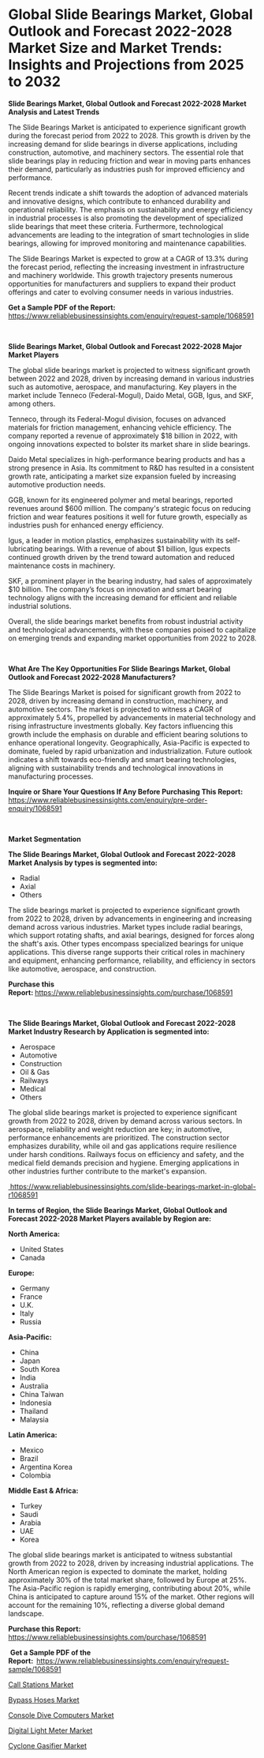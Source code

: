 <p><h1>Global Slide Bearings Market, Global Outlook and Forecast 2022-2028 Market Size and Market Trends: Insights and Projections from 2025 to 2032</h1></p><p><strong>Slide Bearings Market, Global Outlook and Forecast 2022-2028 Market Analysis and Latest Trends</strong></p>
<p><p>The Slide Bearings Market is anticipated to experience significant growth during the forecast period from 2022 to 2028. This growth is driven by the increasing demand for slide bearings in diverse applications, including construction, automotive, and machinery sectors. The essential role that slide bearings play in reducing friction and wear in moving parts enhances their demand, particularly as industries push for improved efficiency and performance.</p><p>Recent trends indicate a shift towards the adoption of advanced materials and innovative designs, which contribute to enhanced durability and operational reliability. The emphasis on sustainability and energy efficiency in industrial processes is also promoting the development of specialized slide bearings that meet these criteria. Furthermore, technological advancements are leading to the integration of smart technologies in slide bearings, allowing for improved monitoring and maintenance capabilities.</p><p>The Slide Bearings Market is expected to grow at a CAGR of 13.3% during the forecast period, reflecting the increasing investment in infrastructure and machinery worldwide. This growth trajectory presents numerous opportunities for manufacturers and suppliers to expand their product offerings and cater to evolving consumer needs in various industries.</p></p>
<p><strong>Get a Sample PDF of the Report:&nbsp;</strong> <a href="https://www.reliablebusinessinsights.com/enquiry/request-sample/1068591?utm_campaign=3571&utm_medium=2&utm_source=Github&utm_content=ia&utm_term=21032025&utm_id=slide-bearings-market-global-outlook-and-forecast-2022-2028">https://www.reliablebusinessinsights.com/enquiry/request-sample/1068591</a></p>
<p>&nbsp;</p>
<p><strong>Slide Bearings Market, Global Outlook and Forecast 2022-2028 Major Market Players</strong></p>
<p><p>The global slide bearings market is projected to witness significant growth between 2022 and 2028, driven by increasing demand in various industries such as automotive, aerospace, and manufacturing. Key players in the market include Tenneco (Federal-Mogul), Daido Metal, GGB, Igus, and SKF, among others.</p><p>Tenneco, through its Federal-Mogul division, focuses on advanced materials for friction management, enhancing vehicle efficiency. The company reported a revenue of approximately $18 billion in 2022, with ongoing innovations expected to bolster its market share in slide bearings.</p><p>Daido Metal specializes in high-performance bearing products and has a strong presence in Asia. Its commitment to R&D has resulted in a consistent growth rate, anticipating a market size expansion fueled by increasing automotive production needs.</p><p>GGB, known for its engineered polymer and metal bearings, reported revenues around $600 million. The company's strategic focus on reducing friction and wear features positions it well for future growth, especially as industries push for enhanced energy efficiency.</p><p>Igus, a leader in motion plastics, emphasizes sustainability with its self-lubricating bearings. With a revenue of about $1 billion, Igus expects continued growth driven by the trend toward automation and reduced maintenance costs in machinery.</p><p>SKF, a prominent player in the bearing industry, had sales of approximately $10 billion. The company’s focus on innovation and smart bearing technology aligns with the increasing demand for efficient and reliable industrial solutions.</p><p>Overall, the slide bearings market benefits from robust industrial activity and technological advancements, with these companies poised to capitalize on emerging trends and expanding market opportunities from 2022 to 2028.</p></p>
<p>&nbsp;</p>
<p><strong>What Are The Key Opportunities For Slide Bearings Market, Global Outlook and Forecast 2022-2028 Manufacturers?</strong></p>
<p><p>The Slide Bearings Market is poised for significant growth from 2022 to 2028, driven by increasing demand in construction, machinery, and automotive sectors. The market is projected to witness a CAGR of approximately 5.4%, propelled by advancements in material technology and rising infrastructure investments globally. Key factors influencing this growth include the emphasis on durable and efficient bearing solutions to enhance operational longevity. Geographically, Asia-Pacific is expected to dominate, fueled by rapid urbanization and industrialization. Future outlook indicates a shift towards eco-friendly and smart bearing technologies, aligning with sustainability trends and technological innovations in manufacturing processes.</p></p>
<p><strong>Inquire or Share Your Questions If Any Before Purchasing This Report:</strong> <a href="https://www.reliablebusinessinsights.com/enquiry/pre-order-enquiry/1068591?utm_campaign=3571&utm_medium=2&utm_source=Github&utm_content=ia&utm_term=21032025&utm_id=slide-bearings-market-global-outlook-and-forecast-2022-2028">https://www.reliablebusinessinsights.com/enquiry/pre-order-enquiry/1068591</a></p>
<p>&nbsp;</p>
<p><strong>Market Segmentation</strong></p>
<p><strong>The Slide Bearings Market, Global Outlook and Forecast 2022-2028 Market Analysis by types is segmented into:</strong></p>
<p><ul><li>Radial</li><li>Axial</li><li>Others</li></ul></p>
<p><p>The slide bearings market is projected to experience significant growth from 2022 to 2028, driven by advancements in engineering and increasing demand across various industries. Market types include radial bearings, which support rotating shafts, and axial bearings, designed for forces along the shaft's axis. Other types encompass specialized bearings for unique applications. This diverse range supports their critical roles in machinery and equipment, enhancing performance, reliability, and efficiency in sectors like automotive, aerospace, and construction.</p></p>
<p><strong>Purchase this Report:&nbsp;</strong><a href="https://www.reliablebusinessinsights.com/purchase/1068591?utm_campaign=3571&utm_medium=2&utm_source=Github&utm_content=ia&utm_term=21032025&utm_id=slide-bearings-market-global-outlook-and-forecast-2022-2028">https://www.reliablebusinessinsights.com/purchase/1068591</a></p>
<p>&nbsp;</p>
<p><strong>The Slide Bearings Market, Global Outlook and Forecast 2022-2028 Market Industry Research by Application is segmented into:</strong></p>
<p><ul><li>Aerospace</li><li>Automotive</li><li>Construction</li><li>Oil & Gas</li><li>Railways</li><li>Medical</li><li>Others</li></ul></p>
<p><p>The global slide bearings market is projected to experience significant growth from 2022 to 2028, driven by demand across various sectors. In aerospace, reliability and weight reduction are key; in automotive, performance enhancements are prioritized. The construction sector emphasizes durability, while oil and gas applications require resilience under harsh conditions. Railways focus on efficiency and safety, and the medical field demands precision and hygiene. Emerging applications in other industries further contribute to the market's expansion.</p></p>
<p><a href="https://www.reliablebusinessinsights.com/slide-bearings-market-in-global-r1068591?utm_campaign=3571&utm_medium=2&utm_source=Github&utm_content=ia&utm_term=21032025&utm_id=slide-bearings-market-global-outlook-and-forecast-2022-2028">&nbsp;https://www.reliablebusinessinsights.com/slide-bearings-market-in-global-r1068591</a></p>
<p><strong>In terms of Region, the Slide Bearings Market, Global Outlook and Forecast 2022-2028 Market Players available by Region are:</strong></p>
<p>
    <p> <strong> North America: </strong>
        <ul>
            <li>United States</li>
            <li>Canada</li>
        </ul>
        </p> 
    <p> <strong> Europe: </strong>
        <ul>
            <li>Germany</li>
            <li>France</li>
            <li>U.K.</li>
            <li>Italy</li>
            <li>Russia</li>
        </ul>
        </p> 
    <p> <strong> Asia-Pacific: </strong>
        <ul>
            <li>China</li>
            <li>Japan</li>
            <li>South Korea</li>
            <li>India</li>
            <li>Australia</li>
            <li>China Taiwan</li>
            <li>Indonesia</li>
            <li>Thailand</li>
            <li>Malaysia</li>
        </ul>
        </p> 
    <p> <strong> Latin America: </strong>
        <ul>
            <li>Mexico</li>
            <li>Brazil</li>
            <li>Argentina Korea</li>
            <li>Colombia</li>
        </ul>
        </p> 
    <p> <strong> Middle East & Africa: </strong>
        <ul>
            <li>Turkey</li>
            <li>Saudi</li>
            <li>Arabia</li>
            <li>UAE</li>
            <li>Korea</li>
        </ul>
    </p>
    </p>
<p><p>The global slide bearings market is anticipated to witness substantial growth from 2022 to 2028, driven by increasing industrial applications. The North American region is expected to dominate the market, holding approximately 30% of the total market share, followed by Europe at 25%. The Asia-Pacific region is rapidly emerging, contributing about 20%, while China is anticipated to capture around 15% of the market. Other regions will account for the remaining 10%, reflecting a diverse global demand landscape.</p></p>
<p><strong>Purchase this Report: </strong><a href="https://www.reliablebusinessinsights.com/purchase/1068591?utm_campaign=3571&utm_medium=2&utm_source=Github&utm_content=ia&utm_term=21032025&utm_id=slide-bearings-market-global-outlook-and-forecast-2022-2028">https://www.reliablebusinessinsights.com/purchase/1068591</a></p>
<p>&nbsp;<strong>Get a Sample PDF of the Report:&nbsp;&nbsp;</strong><a href="https://www.reliablebusinessinsights.com/enquiry/request-sample/1068591?utm_campaign=3571&utm_medium=2&utm_source=Github&utm_content=ia&utm_term=21032025&utm_id=slide-bearings-market-global-outlook-and-forecast-2022-2028">https://www.reliablebusinessinsights.com/enquiry/request-sample/1068591</a></p>
<p><strong></strong></p>
<p><p><a href="https://www.linkedin.com/pulse/growth-opportunities-call-stations-market-industry-dynamics-z88de?utm_campaign=3571&utm_medium=2&utm_source=Github&utm_content=ia&utm_term=21032025&utm_id=slide-bearings-market-global-outlook-and-forecast-2022-2028">Call Stations Market</a></p><p><a href="https://www.linkedin.com/pulse/in-depth-bypass-hoses-market-review-business-profiles-7xmbe?utm_campaign=3571&utm_medium=2&utm_source=Github&utm_content=ia&utm_term=21032025&utm_id=slide-bearings-market-global-outlook-and-forecast-2022-2028">Bypass Hoses Market</a></p><p><a href="https://www.linkedin.com/pulse/console-dive-computers-market-analysis-from-2025-2032-projected-386se?utm_campaign=3571&utm_medium=2&utm_source=Github&utm_content=ia&utm_term=21032025&utm_id=slide-bearings-market-global-outlook-and-forecast-2022-2028">Console Dive Computers Market</a></p><p><a href="https://www.linkedin.com/pulse/regional-segment-trends-digital-light-meter-market-2omgc?utm_campaign=3571&utm_medium=2&utm_source=Github&utm_content=ia&utm_term=21032025&utm_id=slide-bearings-market-global-outlook-and-forecast-2022-2028">Digital Light Meter Market</a></p><p><a href="https://www.linkedin.com/pulse/cyclone-gasifier-market-size-share-growth-analysis-type-7jvyc?utm_campaign=3571&utm_medium=2&utm_source=Github&utm_content=ia&utm_term=21032025&utm_id=slide-bearings-market-global-outlook-and-forecast-2022-2028">Cyclone Gasifier Market</a></p></p>